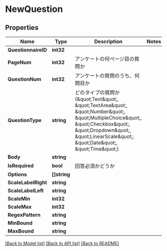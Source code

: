 # NewQuestion

## Properties

Name | Type | Description | Notes
------------ | ------------- | ------------- | -------------
**QuestionnaireID** | **int32** |  | 
**PageNum** | **int32** | アンケートの何ページ目の質問か  | 
**QuestionNum** | **int32** | アンケートの質問のうち、何問目か  | 
**QuestionType** | **string** | どのタイプの質問か (\&quot;Text\&quot;, \&quot;TextArea\&quot;, \&quot;Number\&quot;, \&quot;MultipleChoice\&quot;, \&quot;Checkbox\&quot;, \&quot;Dropdown\&quot;, \&quot;LinearScale\&quot;, \&quot;Date\&quot;, \&quot;Time\&quot;)  | 
**Body** | **string** |  | 
**IsRequired** | **bool** | 回答必須かどうか  | 
**Options** | **[]string** |  | 
**ScaleLabelRight** | **string** |  | 
**ScaleLabelLeft** | **string** |  | 
**ScaleMin** | **int32** |  | 
**ScaleMax** | **int32** |  | 
**RegexPattern** | **string** |  | 
**MinBound** | **string** |  | 
**MaxBound** | **string** |  | 

[[Back to Model list]](../README.md#documentation-for-models) [[Back to API list]](../README.md#documentation-for-api-endpoints) [[Back to README]](../README.md)


